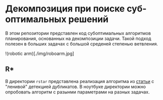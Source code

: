 # Декомпозиция при поиске суб-оптимальных решений

В этом репозитории представлен код субоптимальных алгоритмов планирования, основанных на декомпозиции задачи. Такой подход полезен в больших задачах с большой среденей степенью ветвления.

!(robotic arm)[./img/roboarm.jpg]

## R*

В директории `rstar` представлена реализация алгоритма из [статьи](https://www.aaai.org/Papers/AAAI/2008/AAAI08-054.pdf) с "ленивой" детекцией дубликатов. В ноутбуке директории можно опробовать алгоритм с разынми параметрами на разных задачах.

